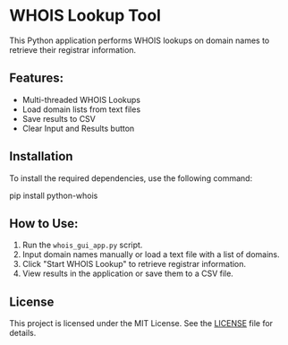 # WHOIS Lookup Tool

This Python application performs WHOIS lookups on domain names to retrieve their registrar information.

## Features:
- Multi-threaded WHOIS Lookups
- Load domain lists from text files
- Save results to CSV
- Clear Input and Results button

## Installation
To install the required dependencies, use the following command:

pip install python-whois


## How to Use:
1. Run the `whois_gui_app.py` script.
2. Input domain names manually or load a text file with a list of domains.
3. Click "Start WHOIS Lookup" to retrieve registrar information.
4. View results in the application or save them to a CSV file.

## License
This project is licensed under the MIT License. See the [LICENSE](LICENSE) file for details.
